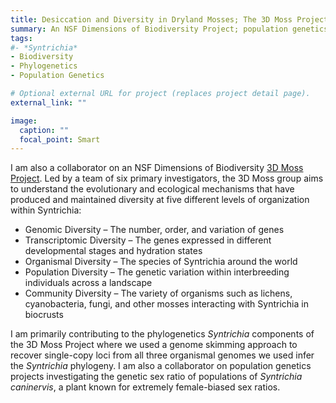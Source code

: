 ```yaml
---
title: Desiccation and Diversity in Dryland Mosses; The 3D Moss Project
summary: An NSF Dimensions of Biodiversity Project; population genetics & phylogenetics of *Syntrichia*
tags:
#- *Syntrichia*
- Biodiversity
- Phylogenetics
- Population Genetics

# Optional external URL for project (replaces project detail page).
external_link: ""

image:
  caption: ""
  focal_point: Smart
---
```

I am also a collaborator on an NSF Dimensions of Biodiversity <a href="https://3dmoss.berkeley.edu" target="_blank">3D Moss Project</a>. Led by a team of six primary investigators, the 3D Moss group aims to understand the evolutionary and ecological mechanisms that have produced and maintained diversity at five different levels of organization within Syntrichia:

* Genomic Diversity – The number, order, and variation of genes
* Transcriptomic Diversity – The genes expressed in different developmental stages and hydration states
* Organismal Diversity – The species of Syntrichia around the world
* Population Diversity – The genetic variation within interbreeding individuals across a landscape
* Community Diversity – The variety of organisms such as lichens, cyanobacteria, fungi, and other mosses interacting with Syntrichia in biocrusts

I am primarily contributing to the phylogenetics *Syntrichia* components of the 3D Moss Project where we used a genome skimming approach to recover single-copy loci from all three organismal genomes we used infer the *Syntrichia* phylogeny. I am also a collaborator on population genetics projects investigating the genetic sex ratio of populations of *Syntrichia caninervis*, a plant known for extremely female-biased sex ratios.
